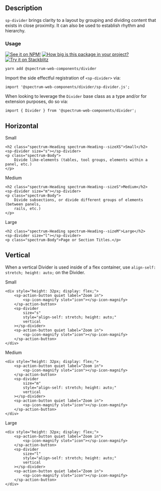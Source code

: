 ## Description

`sp-divider` brings clarity to a layout by grouping and dividing content that exists in close proximity. It can also be used to establish rhythm and hierarchy.

### Usage

[![See it on NPM!](https://img.shields.io/npm/v/@spectrum-web-components/divider?style=for-the-badge)](https://www.npmjs.com/package/@spectrum-web-components/divider)
[![How big is this package in your project?](https://img.shields.io/bundlephobia/minzip/@spectrum-web-components/divider?style=for-the-badge)](https://bundlephobia.com/result?p=@spectrum-web-components/divider)
[![Try it on Stackblitz](https://img.shields.io/badge/Try%20it%20on-Stackblitz-blue?style=for-the-badge)](https://stackblitz.com/edit/vitejs-vite-rqfjtpgz)

```
yarn add @spectrum-web-components/divider
```

Import the side effectful registration of `<sp-divider>` via:

```
import '@spectrum-web-components/divider/sp-divider.js';
```

When looking to leverage the `Divider` base class as a type and/or for extension purposes, do so via:

```
import { Divider } from '@spectrum-web-components/divider';
```

## Horizontal

<sp-tabs selected="m" auto label="Horizontal Size Attribute Options">
<sp-tab value="s">Small</sp-tab>
<sp-tab-panel value="s">

```html-live demo
<h2 class="spectrum-Heading spectrum-Heading--sizeXS">Small</h2>
<sp-divider size="s"></sp-divider>
<p class="spectrum-Body">
    Divide like-elements (tables, tool groups, elements within a panel, etc.)
</p>
```

</sp-tab-panel>
<sp-tab value="m">Medium</sp-tab>
<sp-tab-panel value="m">

```html-live demo
<h2 class="spectrum-Heading spectrum-Heading--sizeS">Medium</h2>
<sp-divider size="m"></sp-divider>
<p class="spectrum-Body">
    Divide subsections, or divide different groups of elements (between panels,
    rails, etc.)
</p>
```

</sp-tab-panel>
<sp-tab value="l">Large</sp-tab>
<sp-tab-panel value="l">

```html-live demo
<h2 class="spectrum-Heading spectrum-Heading--sizeM">Large</h2>
<sp-divider size="l"></sp-divider>
<p class="spectrum-Body">Page or Section Titles.</p>
```

</sp-tab-panel>
</sp-tabs>

## Vertical

When a vertical Divider is used inside of a flex container, use `align-self: stretch; height: auto;` on the Divider.

<sp-tabs selected="m" auto label="Vertical Size Attribute Options">
<sp-tab value="s">Small</sp-tab>
<sp-tab-panel value="s">

```html-live demo
<div style="height: 32px; display: flex;">
    <sp-action-button quiet label="Zoom in">
        <sp-icon-magnify slot="icon"></sp-icon-magnify>
    </sp-action-button>
    <sp-divider
        size="s"
        style="align-self: stretch; height: auto;"
        vertical
    ></sp-divider>
    <sp-action-button quiet label="Zoom in">
        <sp-icon-magnify slot="icon"></sp-icon-magnify>
    </sp-action-button>
</div>
```

</sp-tab-panel>
<sp-tab value="m">Medium</sp-tab>
<sp-tab-panel value="m">

```html-live demo
<div style="height: 32px; display: flex;">
    <sp-action-button quiet label="Zoom in">
        <sp-icon-magnify slot="icon"></sp-icon-magnify>
    </sp-action-button>
    <sp-divider
        size="m"
        style="align-self: stretch; height: auto;"
        vertical
    ></sp-divider>
    <sp-action-button quiet label="Zoom in">
        <sp-icon-magnify slot="icon"></sp-icon-magnify>
    </sp-action-button>
</div>
```

</sp-tab-panel>
<sp-tab value="l">Large</sp-tab>
<sp-tab-panel value="l">

```html-live demo
<div style="height: 32px; display: flex;">
    <sp-action-button quiet label="Zoom in">
        <sp-icon-magnify slot="icon"></sp-icon-magnify>
    </sp-action-button>
    <sp-divider
        size="l"
        style="align-self: stretch; height: auto;"
        vertical
    ></sp-divider>
    <sp-action-button quiet label="Zoom in">
        <sp-icon-magnify slot="icon"></sp-icon-magnify>
    </sp-action-button>
</div>
```

</sp-tab-panel>
</sp-tabs>

